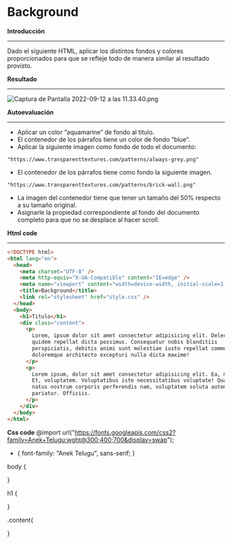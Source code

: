 # Background

**Introducción**

---

Dado el siguiente HTML, aplicar los distintos fondos y colores proporcionados para que se refleje todo de manera similar al resultado provisto.

**Resultado**

---

![Captura de Pantalla 2022-09-12 a las 11.33.40.png](https://prod-files-secure.s3.us-west-2.amazonaws.com/62d196bd-4eb5-4783-97d2-f26cedf8205b/d4ea236a-533c-4afa-8149-1467d013267f/Captura_de_Pantalla_2022-09-12_a_las_11.33.40.png)

**Autoevaluación**

---

- Aplicar un color “aquamarine” de fondo al título.
- El contenedor de los párrafos tiene un color de fondo “blue”.
- Aplicar la siguiente imagen como fondo de todo el documento:

```
"https://www.transparenttextures.com/patterns/always-grey.png"
```

- El contenedor de los párrafos tiene como fondo la siguiente imagen.

```
"https://www.transparenttextures.com/patterns/brick-wall.png"
```

- La imagen del contenedor tiene que tener un tamaño del 50% respecto a su tamaño original.
- Asignarle la propiedad correspondiente al fondo del documento completo para que no se desplace al hacer scroll.

**Html code**

---

```html
<!DOCTYPE html>
<html lang="en">
  <head>
    <meta charset="UTF-8" />
    <meta http-equiv="X-UA-Compatible" content="IE=edge" />
    <meta name="viewport" content="width=device-width, initial-scale=1.0" />
    <title>Background</title>
    <link rel="stylesheet" href="style.css" />
  </head>
  <body>
    <h1>Titulo</h1>
    <div class="content">
      <p>
        Lorem, ipsum dolor sit amet consectetur adipisicing elit. Delectus
        quidem repellat dicta possimus. Consequatur nobis blanditiis
        perspiciatis, debitis animi sunt molestiae iusto repellat commodi
        doloremque architecto excepturi nulla dicta maxime!
      </p>
      <p>
        Lorem ipsum, dolor sit amet consectetur adipisicing elit. Ea, modi id!
        Et, voluptatem. Voluptatibus iste necessitatibus voluptate! Quaerat odit
        natus nostrum corporis perferendis nam, voluptatem soluta autem amet
        pariatur. Officiis.
      </p>
    </div>
  </body>
</html>
```

**Css code**
@import url("https://fonts.googleapis.com/css2?family=Anek+Telugu:wght@300;400;700&display=swap");

- {
  font-family: "Anek Telugu", sans-serif;
  }

body {

}

h1 {

}

.content{

}
